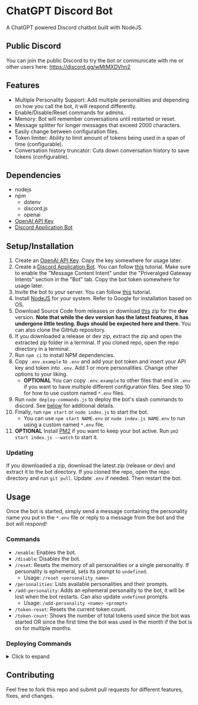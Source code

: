 # ChatGPT Discord Bot
A ChatGPT powered Discord chatbot built with NodeJS.

## Public Discord
You can join the public Discord to try the bot or communicate with me or other users here: https://discord.gg/wMtMXDVhn2

## Features
* Multiple Personality Support: Add multiple personalities and depending on how you call the bot, it will respond differently.
* Enable/Disable/Reset commands for admins.
* Memory: Bot will remember conversations until restarted or reset.
* Message splitter for longer messages that exceed 2000 characters.
* Easily change between configuration files.
* Token limiter: Ability to limit amount of tokens being used in a span of time (configurable).
* Conversation history truncator: Cuts down conversation history to save tokens (configurable).

## Dependencies
* nodejs
* npm
   * dotenv
   * discord.js
   * openai
* [OpenAI API Key](https://platform.openai.com/account/api-keys)
* [Discord Application Bot](https://discord.com/developers/applications/)

## Setup/Installation
1. Create an [OpenAI API Key](https://platform.openai.com/account/api-keys). Copy the key somewhere for usage later.
2. Create a [Discord Application Bot](https://discord.com/developers/applications/). You can follow [this](https://discordjs.guide/preparations/setting-up-a-bot-application.html#creating-your-bot) tutorial. Make sure to enable the "Message Content Intent" under the "Priveralged Gateway Intents" section in the "Bot" tab. Copy the bot token somewhere for usage later.
3. Invite the bot to your server. You can follow [this](https://discordjs.guide/preparations/adding-your-bot-to-servers.html) tutorial.
4. Install [NodeJS](https://nodejs.org/) for your system. Refer to Google for installation based on OS.
5. Download Source Code from releases or download [this](https://github.com/Kevin8675/ChatGPT-Discord-Bot/archive/refs/heads/develop.zip) zip for the **dev** version. **Note that while the dev version has the latest features, it has undergone little testing. Bugs should be expected here and there.** You can also clone the GitHub repository.
6. If you downloaded a release or dev zip, extract the zip and open the extracted zip folder in a terminal. If you cloned repo, open the repo directory in a terminal.
7. Run `npm ci` to install NPM dependencies.
8. Copy `.env.example` to `.env` and add your bot token and insert your API key and token into `.env`. Add 1 or more personalities. Change other options to your liking.
    * **OPTIONAL** You can copy `.env.example` to other files that end in `.env` if you want to have multiple different configuration files. See step 10 for how to use custom named `*.env` files.
9. Run `node deploy-commands.js` to deploy the bot's slash commands to discord. See [below](#deploying-commands) for additional details.
10. Finally, run `npm start` or `node index.js` to start the bot.
    * You can use `npm start NAME.env` or `node index.js NAME.env` to run using a custom named `*.env` file.
11. **OPTIONAL** Install [PM2](https://pm2.keymetrics.io/) if you want to keep your bot active. Run `pm2 start index.js --watch` to start it.
### Updating
If you downloaded a zip, download the latest zip (release or dev) and extract it to the bot directory. If you cloned the repo, open the repo directory and run `git pull`. Update `.env` if needed. Then restart the bot.

## Usage
Once the bot is started, simply send a message containing the personality name you put in the `*.env` file or reply to a message from the bot and the bot will respond!
### Commands
* `/enable`: Enables the bot.
* `/disable`: Disables the bot.
* `/reset`: Resets the memory of all personalities or a single personality. If personality is ephemeral, sets its prompt to `undefined`.
  * Usage: `/reset <personality_name>`
* `/personalities`: Lists available personalities and their prompts.
* `/add-personality`: Adds an ephemeral personality to the bot, it will be lost when the bot restarts. Can also update `undefined` prompts.
  * Usage: `/add-personality <name> <prompt>`
* `/token-reset`: Resets the current token count.
* `/token-count`: Shows the number of total tokens used since the bot was started OR since the first time the bot was used in the month if the bot is on for multiple months.

### Deploying Commands
<details>
  <summary>Click to expand</summary>
To use the deploy/delete script, run `node deploy-commands.js` followed by one or more arguments. The available arguments are:

*   `[env]` (optional): the name of the `.env` file to use. If not specified, the script will use `.env` by default.
*   `-d [command]` (optional): the name of the command to delete. If specified, the script will delete the command with the given id.
*   `-x [file]` (optional): the name of a command file(s) to ignore. If specified, the script will not deploy the command(s) with the given file name(s).

To deploy all commands using the default `.env` file, run:

```bash
node deploy-commands.js
```

To deploy all commands using a custom named `*.env` file, use:

```bash
node deploy-commands.js NAME.env
```

To delete a command, find its command id, then run:

```bash
node deploy-commands.js -d COMMAND_ID
```

To deploy all commands except the commands in `ignore.js` and `test.js`, run:

```bash
node deploy-commands.js -x ignore.js,test.js
```
</details>

## Contributing
Feel free to fork this repo and submit pull requests for different features, fixes, and changes.
